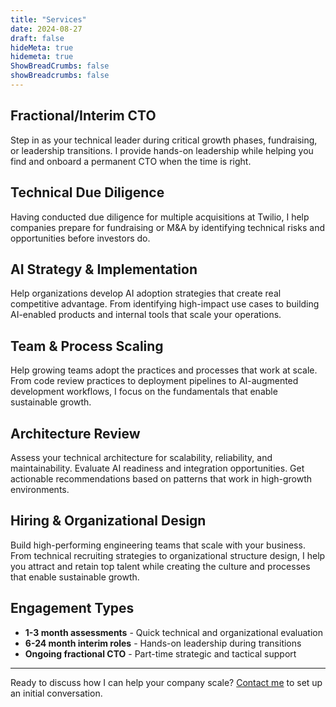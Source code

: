 ```yaml
---
title: "Services"
date: 2024-08-27
draft: false
hideMeta: true
hidemeta: true
ShowBreadCrumbs: false
showBreadcrumbs: false
---
```


## Fractional/Interim CTO

Step in as your technical leader during critical growth phases, fundraising, or leadership transitions. I provide hands-on leadership while helping you find and onboard a permanent CTO when the time is right.

## Technical Due Diligence

Having conducted due diligence for multiple acquisitions at Twilio, I help companies prepare for fundraising or M&A by identifying technical risks and opportunities before investors do.

## AI Strategy & Implementation

Help organizations develop AI adoption strategies that create real competitive advantage. From identifying high-impact use cases to building AI-enabled products and internal tools that scale your operations.

## Team & Process Scaling

Help growing teams adopt the practices and processes that work at scale. From code review practices to deployment pipelines to AI-augmented development workflows, I focus on the fundamentals that enable sustainable growth.

## Architecture Review

Assess your technical architecture for scalability, reliability, and maintainability. Evaluate AI readiness and integration opportunities. Get actionable recommendations based on patterns that work in high-growth environments.

## Hiring & Organizational Design

Build high-performing engineering teams that scale with your business. From technical recruiting strategies to organizational structure design, I help you attract and retain top talent while creating the culture and processes that enable sustainable growth.

## Engagement Types

- **1-3 month assessments** - Quick technical and organizational evaluation
- **6-24 month interim roles** - Hands-on leadership during transitions
- **Ongoing fractional CTO** - Part-time strategic and tactical support

---

Ready to discuss how I can help your company scale? [Contact me](mailto:contact@aiscale.no) to set up an initial conversation.